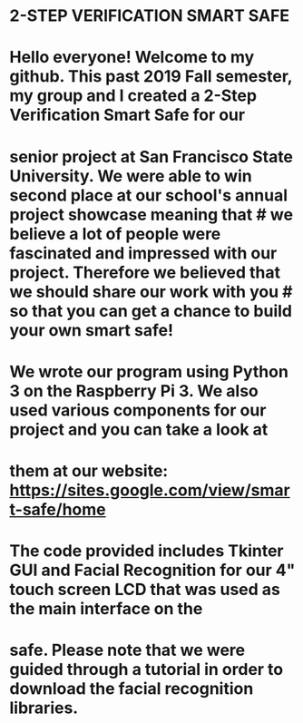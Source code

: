 # 2-STEP VERIFICATION SMART SAFE

# Hello everyone! Welcome to my github. This past 2019 Fall semester, my group and I created a 2-Step Verification Smart Safe for our 
# senior project at San Francisco State University. We were able to win second place at our school's annual project showcase meaning that # we believe a lot of people were fascinated and impressed with our project. Therefore we believed that we should share our work with you # so that you can get a chance to build your own smart safe!

# We wrote our program using Python 3 on the Raspberry Pi 3. We also used various components for our project and you can take a look at 
# them at our website: https://sites.google.com/view/smart-safe/home

# The code provided includes Tkinter GUI and Facial Recognition for our 4" touch screen LCD that was used as the main interface on the 
# safe. Please note that we were guided through a tutorial in order to download the facial recognition libraries.
